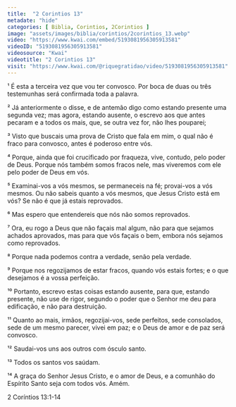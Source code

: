 ```yaml
---
title:  "2 Corintios 13"
metadate: "hide"
categories: [ Biblia, Corintios, 2Corintios ]
image: "assets/images/biblia/corintios/2corintios_13.webp"
video: "https://www.kwai.com/embed/5193081956305913581"
videoID: "5193081956305913581"
videosource: "Kwai"
videotitle: "2 Corintios 13"
visit: "https://www.kwai.com/@riquegratidao/video/5193081956305913581"
---
```





¹ É esta a terceira vez que vou ter convosco. Por boca de duas ou três testemunhas será confirmada toda a palavra.

² Já anteriormente o disse, e de antemão digo como estando presente uma segunda vez; mas agora, estando ausente, o escrevo aos que antes pecaram e a todos os mais, que, se outra vez for, não lhes pouparei;

³ Visto que buscais uma prova de Cristo que fala em mim, o qual não é fraco para convosco, antes é poderoso entre vós.

⁴ Porque, ainda que foi crucificado por fraqueza, vive, contudo, pelo poder de Deus. Porque nós também somos fracos nele, mas viveremos com ele pelo poder de Deus em vós.

⁵ Examinai-vos a vós mesmos, se permaneceis na fé; provai-vos a vós mesmos. Ou não sabeis quanto a vós mesmos, que Jesus Cristo está em vós? Se não é que já estais reprovados.

⁶ Mas espero que entendereis que nós não somos reprovados.

⁷ Ora, eu rogo a Deus que não façais mal algum, não para que sejamos achados aprovados, mas para que vós façais o bem, embora nós sejamos como reprovados.

⁸ Porque nada podemos contra a verdade, senão pela verdade.

⁹ Porque nos regozijamos de estar fracos, quando vós estais fortes; e o que desejamos é a vossa perfeição.

¹⁰ Portanto, escrevo estas coisas estando ausente, para que, estando presente, não use de rigor, segundo o poder que o Senhor me deu para edificação, e não para destruição.

¹¹ Quanto ao mais, irmãos, regozijai-vos, sede perfeitos, sede consolados, sede de um mesmo parecer, vivei em paz; e o Deus de amor e de paz será convosco.

¹² Saudai-vos uns aos outros com ósculo santo.

¹³ Todos os santos vos saúdam.

¹⁴ A graça do Senhor Jesus Cristo, e o amor de Deus, e a comunhão do Espírito Santo seja com todos vós. Amém. 




2 Coríntios 13:1-14

